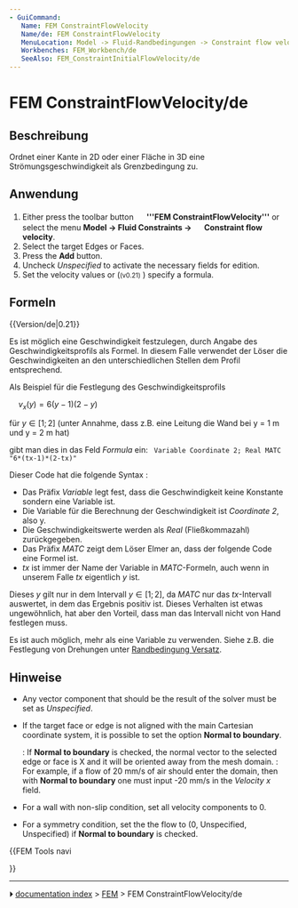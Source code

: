 ```yaml
---
- GuiCommand:
   Name: FEM ConstraintFlowVelocity
   Name/de: FEM ConstraintFlowVelocity
   MenuLocation: Model -> Fluid-Randbedingungen -> Constraint flow velocity
   Workbenches: FEM_Workbench/de
   SeeAlso: FEM_ConstraintInitialFlowVelocity/de
---
```


# FEM ConstraintFlowVelocity/de



## Beschreibung

Ordnet einer Kante in 2D oder einer Fläche in 3D eine Strömungsgeschwindigkeit als Grenzbedingung zu.



## Anwendung

1.  Either press the toolbar button **<img src="images/FEM_ConstraintFlowVelocity.svg" width=16px> '''FEM ConstraintFlowVelocity'''** or select the menu **Model → Fluid Constraints → <img src="images/FEM_ConstraintFlowVelocity.svg" width=16px> Constraint flow velocity**.
2.  Select the target Edges or Faces.
3.  Press the **Add** button.
4.  Uncheck *Unspecified* to activate the necessary fields for edition.
5.  Set the velocity values or (<small>(v0.21)</small> ) specify a formula.



## Formeln


{{Version/de|0.21}}

Es ist möglich eine Geschwindigkeit festzulegen, durch Angabe des Geschwindigkeitsprofils als Formel. In diesem Falle verwendet der Löser die Geschwindigkeiten an den unterschiedlichen Stellen dem Profil entsprechend.

Als Beispiel für die Festlegung des Geschwindigkeitsprofils

$\quad
v_{x} (y)=6\left(y-1\right)\left(2-y\right)$

für $y\in[1;2]$ (unter Annahme, dass z.B. eine Leitung die Wand bei y = 1 m und y = 2 m hat)

gibt man dies in das Feld *Formula* ein: ` Variable Coordinate 2; Real MATC "6*(tx-1)*(2-tx)"`

Dieser Code hat die folgende Syntax :

-   Das Präfix *Variable* legt fest, dass die Geschwindigkeit keine Konstante sondern eine Variable ist.
-   Die Variable für die Berechnung der Geschwindigkeit ist *Coordinate 2*, also y.
-   Die Geschwindigkeitswerte werden als *Real* (Fließkommazahl) zurückgegeben.
-   Das Präfix *MATC* zeigt dem Löser Elmer an, dass der folgende Code eine Formel ist.
-   *tx* ist immer der Name der Variable in *MATC*-Formeln, auch wenn in unserem Falle *tx* eigentlich *y* ist.

Dieses *y* gilt nur in dem Intervall $y\in[1;2]$, da *MATC* nur das *tx*-Intervall auswertet, in dem das Ergebnis positiv ist. Dieses Verhalten ist etwas ungewöhnlich, hat aber den Vorteil, dass man das Intervall nicht von Hand festlegen muss.

Es ist auch möglich, mehr als eine Variable zu verwenden. Siehe z.B. die Festlegung von Drehungen unter [Randbedingung Versatz](FEM_ConstraintDisplacement/de#Drehungen.md).



## Hinweise

-   Any vector component that should be the result of the solver must be set as *Unspecified*.
-   If the target face or edge is not aligned with the main Cartesian coordinate system, it is possible to set the option **Normal to boundary**.

    :   If **Normal to boundary** is checked, the normal vector to the selected edge or face is X and it will be oriented away from the mesh domain.
    :   For example, if a flow of 20 mm/s of air should enter the domain, then with **Normal to boundary** one must input -20 mm/s in the *Velocity x* field.

-   For a wall with non-slip condition, set all velocity components to 0.
-   For a symmetry condition, set the the flow to (0, Unspecified, Unspecified) if **Normal to boundary** is checked.





{{FEM Tools navi

}}



---
⏵ [documentation index](../README.md) > [FEM](Category_FEM.md) > FEM ConstraintFlowVelocity/de
